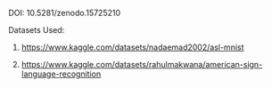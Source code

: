 DOI: 10.5281/zenodo.15725210

Datasets Used:

1)  https://www.kaggle.com/datasets/nadaemad2002/asl-mnist

2)  https://www.kaggle.com/datasets/rahulmakwana/american-sign-language-recognition

